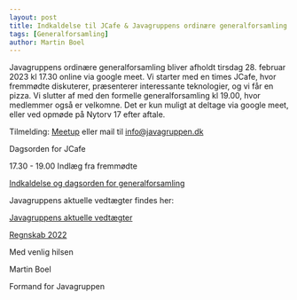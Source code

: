 ```yaml
---
layout: post
title: Indkaldelse til JCafe & Javagruppens ordinære generalforsamling 2023
tags: [Generalforsamling]
author: Martin Boel
---
```


Javagruppens ordinære generalforsamling bliver afholdt tirsdag 28. februar 2023 kl 17.30 online via google meet. Vi starter med en times JCafe, hvor fremmødte diskuterer, præsenterer interessante teknologier, og vi får en pizza. Vi slutter af med den formelle generalforsamling kl 19.00, hvor medlemmer også er velkomne.
Det er kun muligt at deltage via google meet, eller ved opmøde på Nytorv 17 efter aftale.

Tilmelding: [Meetup](https://www.meetup.com/copenhagen-javagruppen-meetup/events/291331918) eller mail til [info@javagruppen.dk](mailto:info@javagruppen.dk)

Dagsorden for JCafe

17.30 - 19.00 Indlæg fra fremmødte 


[Indkaldelse og dagsorden for generalforsamling](https://docs.google.com/document/d/e/2PACX-1vS5IVz1n1BMNlvADtUStXnUSwYsulPQY2QloMxwtuPx4wS2nx64vp_Lzv_R1RkSIg/pub)

Javagruppens aktuelle vedtægter findes her: 

[Javagruppens aktuelle vedtægter](https://docs.google.com/document/u/1/d/1JDyBvy0gbkhfIn04bNMM8wa5hkEvQmeqyo6d4hp0RnA/pub)

[Regnskab 2022](https://drive.google.com/file/d/1kXfNwFoYqf76TeIJ8rLJmNFrdk-zskzJ/view?usp=share_link)

Med venlig hilsen

Martin Boel

Formand for Javagruppen
